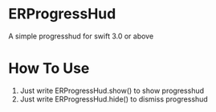 # ERProgressHud
A simple progresshud for swift 3.0 or above
# How To Use
1. Just write ERProgressHud.show() to show progresshud
2. Just write ERProgressHud.hide() to dismiss progresshud
